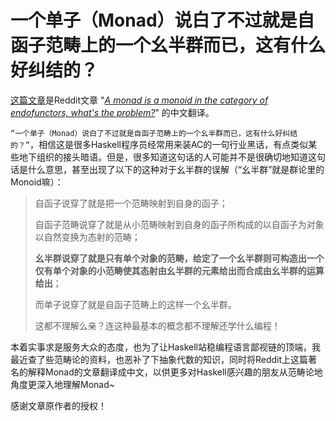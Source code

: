 # 一个单子（Monad）说白了不过就是自函子范畴上的一个幺半群而已，这有什么好纠结的？

[这篇文章](A-Monad-is-Just-a-Monoid-in-the-Category-of-Endofunctors-Cn.md)是Reddit文章 "[*A monad is a monoid in the category of endofunctors, what's the problem?*]( https://www.reddit.com/r/math/comments/ap25mr/a_monad_is_a_monoid_in_the_category_of/ )" 的中文翻译。

`“一个单子（Monad）说白了不过就是自函子范畴上的一个幺半群而已，这有什么好纠结的？”`，相信这是很多Haskell程序员经常用来装AC的一句行业黑话，有点类似某些地下组织的接头暗语。但是，很多知道这句话的人可能并不是很确切地知道这句话是什么意思，甚至出现了以下的这种对于幺半群的误解（“幺半群”就是群论里的Monoid嘛）：

>自函子说穿了就是把一个范畴映射到自身的函子；
>
>自函子范畴说穿了就是从小范畴映射到自身的函子所构成的以自函子为对象以自然变换为态射的范畴；
>
>**幺半群说穿了就是只有单个对象的范畴，给定了一个幺半群则可构造出一个仅有单个对象的小范畴使其态射由幺半群的元素给出而合成由幺半群的运算给出**；
>
>而单子说穿了就是自函子范畴上的这样一个幺半群。
>
>这都不理解么亲？连这种最基本的概念都不理解还学什么编程！ 

本着实事求是服务大众的态度，也为了让Haskell站稳编程语言鄙视链的顶端，我最近查了些范畴论的资料，也恶补了下抽象代数的知识，同时将Reddit上这篇著名的解释Monad的文章翻译成中文，以供更多对Haskell感兴趣的朋友从范畴论地角度更深入地理解Monad~

感谢文章原作者的授权！



